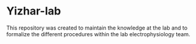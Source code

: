 # Yizhar-lab
This repository was created to maintain the knowledge at the lab and to formalize the different procedures within the lab electrophysiology team.  
